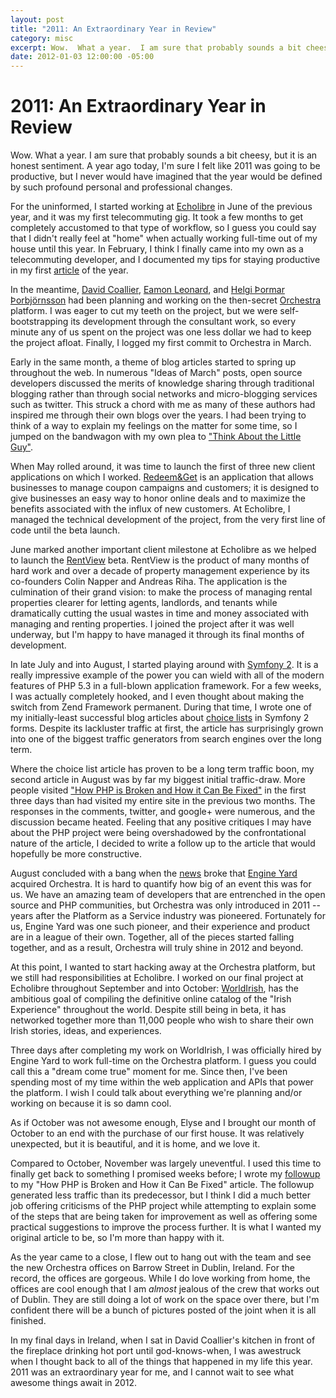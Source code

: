 ```yaml
---
layout: post
title: "2011: An Extraordinary Year in Review"
category: misc
excerpt: Wow.  What a year.  I am sure that probably sounds a bit cheesy, but it is an honest sentiment.  A year ago today, I'm sure I felt like 2011 was going to be productive, but I never would have imagined that the year would be defined by such profound personal and professional changes. [...]
date: 2012-01-03 12:00:00 -05:00
---
```


2011: An Extraordinary Year in Review
=====================================

Wow.  What a year.  I am sure that probably sounds a bit cheesy, but it is an honest sentiment.  A year ago today, I'm sure I felt like 2011 was going to be productive, but I never would have imagined that the year would be defined by such profound personal and professional changes.

For the uninformed, I started working at [Echolibre][echolibre] in June of the previous year, and it was my first telecommuting gig.  It took a few months to get completely accustomed to that type of workflow, so I guess you could say that I didn't really feel at "home" when actually working full-time out of my house until this year.  In February, I think I finally came into my own as a telecommuting developer, and I documented my tips for staying productive in my first [article][article-feb26] of the year.

[echolibre]: http://echolibre.com
[article-feb26]: http://epixa.com/2011/02/how-to-stay-productive-when-you-work-from-home.html

In the meantime, [David Coallier][david], [Eamon Leonard][eamon], and [Helgi Þormar Þorbjörnsson][helgi] had been planning and working on the then-secret [Orchestra][orchestra] platform.  I was eager to cut my teeth on the project, but we were self-bootstrapping its development through the consultant work, so every minute any of us spent on the project was one less dollar we had to keep the project afloat.  Finally, I logged my first commit to Orchestra in March.

[david]: http://twitter.com/davidcoallier
[eamon]: http://twitter.com/eamonleonard
[helgi]: http://twitter.com/h
[orchestra]: http://orchestra.io

Early in the same month, a theme of blog articles started to spring up throughout the web.  In numerous "Ideas of March" posts, open source developers discussed the merits of knowledge sharing through traditional blogging rather than through social networks and micro-blogging services such as twitter.  This struck a chord with me as many of these authors had inspired me through their own blogs over the years.  I had been trying to think of a way to explain my feelings on the matter for some time, so I jumped on the bandwagon with my own plea to ["Think About the Little Guy"][article-mar15].

[article-mar15]: http://epixa.com/2011/03/ideas-of-march-think-about-the-little-guy.html

When May rolled around, it was time to launch the first of three new client applications on which I worked. [Redeem&Get][redeem-get] is an application that allows businesses to manage coupon campaigns and customers; it is designed to give businesses an easy way to honor online deals and to maximize the benefits associated with the influx of new customers.  At Echolibre, I managed the technical development of the project, from the very first line of code until the beta launch.

[redeem-get]: http://redeemandget.com

June marked another important client milestone at Echolibre as we helped to launch the [RentView][rentview] beta.  RentView is the product of many months of hard work and over a decade of property management experience by its co-founders Colin Napper and Andreas Riha.  The application is the culmination of their grand vision: to make the process of managing rental properties clearer for letting agents, landlords, and tenants while dramatically cutting the usual wastes in time and money associated with managing and renting properties.  I joined the project after it was well underway, but I'm happy to have managed it through its final months of development.

[rentview]: http://rentview.com

In late July and into August, I started playing around with [Symfony 2][symfony2].  It is a really impressive example of the power you can wield with all of the modern features of PHP 5.3 in a full-blown application framework.  For a few weeks, I was actually completely hooked, and I even thought about making the switch from Zend Framework permanent.  During that time, I wrote one of my initially-least successful blog articles about [choice lists][article-aug16] in Symfony 2 forms.  Despite its lackluster traffic at first, the article has surprisingly grown into one of the biggest traffic generators from search engines over the long term.

[symfony2]: http://symfony.com/
[article-aug16]: http://epixa.com/2011/08/create-and-validate-a-choice-list-in-a-symfony-2-form.html

Where the choice list article has proven to be a long term traffic boon, my second article in August was by far my biggest initial traffic-draw.  More people visited ["How PHP is Broken and How it Can Be Fixed"][aug31] in the first three days than had visited my entire site in the previous two months.  The responses in the comments, twitter, and google+ were numerous, and the discussion became heated.  Feeling that any positive critiques I may have about the PHP project were being overshadowed by the confrontational nature of the article, I decided to write a follow up to the article that would hopefully be more constructive.

[aug31]: http://epixa.com/2011/08/how-php-is-broken-and-how-it-can-be-fixed.html

August concluded with a bang when the [news][announcement] broke that [Engine Yard][engineyard] acquired Orchestra.  It is hard to quantify how big of an event this was for us.  We have an amazing team of developers that are entrenched in the open source and PHP communities, but Orchestra was only introduced in 2011 -- years after the Platform as a Service industry was pioneered.  Fortunately for us, Engine Yard was one such pioneer, and their experience and product are in a league of their own.  Together, all of the pieces started falling together, and as a result, Orchestra will truly shine in 2012 and beyond.

[announcement]: http://blog.orchestra.io/post/9291203706/orchestra-engine-yard
[engineyard]: http://engineyard.com

At this point, I wanted to start hacking away at the Orchestra platform, but we still had responsibilities at Echolibre.  I worked on our final project at Echolibre throughout September and into October: [WorldIrish][worldirish], has the ambitious goal of compiling the definitive online catalog of the "Irish Experience" throughout the world.  Despite still being in beta, it has networked together more than 11,000 people who wish to share their own Irish stories, ideas, and experiences.

[worldirish]: http://worldirish.com

Three days after completing my work on WorldIrish, I was officially hired by Engine Yard to work full-time on the Orchestra platform.  I guess you could call this a "dream come true" moment for me.  Since then, I've been spending most of my time within the web application and APIs that power the platform.  I wish I could talk about everything we're planning and/or working on because it is so damn cool.

As if October was not awesome enough, Elyse and I brought our month of October to an end with the purchase of our first house.  It was relatively unexpected, but it is beautiful, and it is home, and we love it.

Compared to October, November was largely uneventful.  I used this time to finally get back to something I promised weeks before; I wrote my [followup][article-nov14] to my "How PHP is Broken and How it Can Be Fixed" article.  The followup generated less traffic than its predecessor, but I think I did a much better job offering criticisms of the PHP project while attempting to explain some of the steps that are being taken for improvement as well as offering some practical suggestions to improve the process further.  It is what I wanted my original article to be, so I'm more than happy with it.

[article-nov14]: http://epixa.com/2011/11/follow-up-how-php-is-broken-and-how-it-can-be-fixed.html

As the year came to a close, I flew out to hang out with the team and see the new Orchestra offices on Barrow Street in Dublin, Ireland.  For the record, the offices are gorgeous.  While I do love working from home, the offices are cool enough that I am *almost* jealous of the crew that works out of Dublin.  They are still doing a lot of work on the space over there, but I'm confident there will be a bunch of pictures posted of the joint when it is all finished.

In my final days in Ireland, when I sat in David Coallier's kitchen in front of the fireplace drinking hot port until god-knows-when, I was awestruck when I thought back to all of the things that happened in my life this year.  2011 was an extraordinary year for me, and I cannot wait to see what awesome things await in 2012.